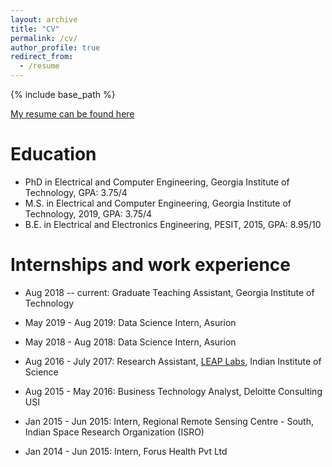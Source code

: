 ```yaml
---
layout: archive
title: "CV"
permalink: /cv/
author_profile: true
redirect_from:
  - /resume
---
```


{% include base_path %}

[My resume can be found here]('http://harkash.github.io/files/harish_resume_2page.pdf')

Education
======
* PhD in Electrical and Computer Engineering, Georgia Institute of Technology, GPA: 3.75/4
* M.S. in Electrical and Computer Engineering, Georgia Institute of Technology, 2019, GPA: 3.75/4
* B.E. in Electrical and Electronics Engineering, PESIT, 2015, GPA: 8.95/10

Internships and work experience
======
* Aug 2018 -- current: Graduate Teaching Assistant,  Georgia Institute of Technology

* May 2019 - Aug 2019: Data Science Intern, Asurion

* May 2018 - Aug 2018: Data Science Intern, Asurion

* Aug 2016 - July 2017: Research Assistant, [LEAP Labs](http://leap.ee.iisc.ac.in/), Indian Institute of Science

* Aug 2015 - May 2016: Business Technology Analyst, Deloitte Consulting USI

* Jan 2015 - Jun 2015: Intern, Regional Remote Sensing Centre - South, Indian Space Research Organization (ISRO)

* Jan 2014 - Jun 2015: Intern, Forus Health Pvt Ltd

  
<!-- Publications
======
  <ul>{% for post in site.publications %}
    {% include archive-single-cv.html %}
  {% endfor %}</ul>
   -->
